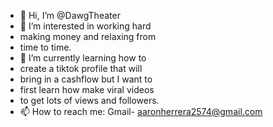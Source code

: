 - 👋 Hi, I’m @DawgTheater
- 👀 I’m interested in working hard
- making money and relaxing from
- time to time.
- 🌱 I’m currently learning how to
- create a tiktok profile that will
- bring in a cashflow but I want to
- first learn how make viral videos
- to get lots of views and followers.
- 📫 How to reach me: Gmail- aaronherrera2574@gmail.com
                            

<!---
DawgTheater/DawgTheater is a ✨ special ✨ repository because its `README.md` (this file) appears on your GitHub profile.
You can click the Preview link to take a look at your changes.
--->
